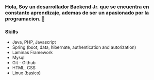 ### Hola, Soy un desarrollador Backend Jr. que se encuentra en constante aprendizaje, ademas de ser un apasionado por la programacion. 👋

### Skills
- Java, PHP, Javascript
- Spring (boot, data, hibernate, authentication and autorization)
- Laminas Framework
- Mysql
- Git - Github
- HTML, CSS
- Linux (basico)


<!--
**Rhabad/Rhabad** is a ✨ _special_ ✨ repository because its `README.md` (this file) appears on your GitHub profile.

Here are some ideas to get you started:

- 🔭 I’m currently working on ...
- 🌱 I’m currently learning ...
- 👯 I’m looking to collaborate on ...
- 🤔 I’m looking for help with ...
- 💬 Ask me about ...
- 📫 How to reach me: ...
- 😄 Pronouns: ...
- ⚡ Fun fact: ...
-->
